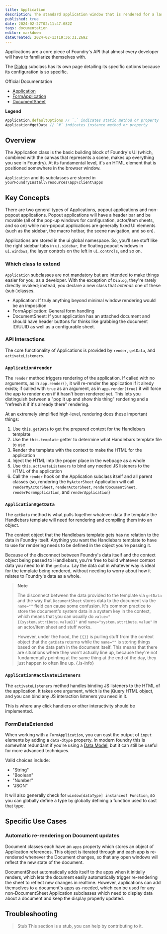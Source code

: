 ```yaml
---
title: Application
description: The standard application window that is rendered for a large variety of UI elements in Foundry VTT.
published: true
date: 2024-02-27T02:11:47.082Z
tags: documentation
editor: markdown
dateCreated: 2024-02-13T19:36:31.269Z
---
```


Applications are a core piece of Foundry's API that almost every developer will have to familiarize themselves with.

The [Dialog](/en/development/api/dialog) subclass has its own page detailing its specific options because its configuration is so specific.

Official Documentation
- [Application](https://foundryvtt.com/api/classes/client.Application.html)
- [FormApplication](https://foundryvtt.com/api/classes/client.FormApplication.html)
- [DocumentSheet](https://foundryvtt.com/api/classes/client.DocumentSheet.html)

**Legend**
```js
Application.defaultOptions // `.` indicates static method or property
Application#getData // `#` indicates instance method or property
```

## Overview

The Application class is the basic building block of Foundry's UI (which, combined with the canvas that represents a scene, makes up everything you see in Foundry). At its fundamental level, it's an HTML element that is positioned somewhere in the browser window.

`Application` and its subclasses are stored in `yourFoundryInstall\resources\app\client\apps`

## Key Concepts

There are two general types of Applications, popout applications and non-popout applications. Popout applications will have a header bar and be movable (all of the pop-up windows for configuration, actor/item sheets, and so on) while non-popout applications are generally fixed UI elements (such as the sidebar, the macro hotbar, the scene navigation, and so on).

Applications are stored in the ui global namespace. So, you'll see stuff like the right sidebar tabs in `ui.sidebar`, the floating popout windows in `ui.windows`, the layer controls on the left in `ui.controls`, and so on.

### Which class to extend

`Application` subclasses are not mandatory but are intended to make things easier for you, as a developer. With the exception of `Dialog`, they're rarely directly invoked; instead, you declare a new class that *extends* one of these (sub-)classes.

- Application: If truly anything beyond minimal window rendering would be an imposition
- FormApplication: General form handling
- DocumentSheet: If your application has an attached document and should have header buttons for thinks like grabbing the document ID/UUID as well as a configurable sheet.

### API Interactions
The core functionality of Applications is provided by `render`, `getData`, and `activateListeners`.

### `Application#render`
The `render` method triggers rendering of the application. If called with no arguments, as in `app.render()`, it will re-render the application if it alredy exists; if called with `true` as an argument, as in `app.render(true)` it will force the app to render even if it hasn't been rendered yet. This lets you distinguish between a "pop it up and show this thing" rendering and a "refresh it if it's already there" rendering.

At an extremely simplified high-level, rendering does these important things:

1. Use `this.getData` to get the prepared context for the Handlebars template
1. Use the `this.template` getter to determine what Handlebars template file to use
1. Render the template with the context to make the HTML for the application
1. Inject the HTML into the proper place in the webpage as a whole
1. Use `this.activateListeners` to bind any needed JS listeners to the HTML of the application
1. Call the `render` hook on the Application subclass itself and all parent classes (so, rendering the `MyActorSheet` Application will call `renderMyActorSheet`, `renderActorSheet`, `renderDocumentSheet`, `renderFormApplication`, and `renderApplication`)

### `Application#getData`
The `getData` method is what pulls together whatever data the template the Handlebars template will need for rendering and compiling them into an object.

The context object that the Handlebars template gets has no relation to the data in Foundry itself. Anything you want the Handlebars template to have to use for rendering needs to be defined in the object you're passing it.

Because of the disconnect between Foundry's data itself and the context object being passed to Handlebars, you're free to build whatever context data you need to in the `getData`. Lay the data out in whatever way is ideal for the template being rendered, without needing to worry about how it relates to Foundry's data as a whole.

> **Note**
> 
> The disconnect between the data provided to the template via `getData` and the way that `DocumentSheet` stores data to the document via the `name=""` field can cause some confusion. It's common practice to store the document's system data in a system key in the context, which means that you can usually do `value="{{system.attribute.value}}"` and `name="system.attribute.value"` in an actor/item sheet and stuff works.
>
> However, under the hood, the `{{}}` is pulling stuff from the context object that the `getData` returns while the `name=""` is storing things based on the data path in the document itself. This means that there are situations where they won't actually line up, because they're not fundamentally pointing at the same thing at the end of the day, they just happen to often line up.
{.is-info}

### `Application#activateListeners`
The `activateListeners` method handles binding JS listeners to the HTML of the application. It takes one argument, which is the jQuery HTML object, and you can bind any JS interaction listeners you need in it.

This is where any click handlers or other interactivity should be implemented.

### FormDataExtended

When working with a `FormApplication`, you can cast the output of `input` elements by adding a `data-dtype` property. In modern foundry this is somewhat redundant if you're using a [Data Model](/en/development/api/DataModel), but it can still be useful for more advanced techniques. 

Valid choices include:

- "String"
- "Boolean"
- "Number"
- "JSON"

It will also generally check for `window[dataType] instanceof Function`, so you can globally define a type by globally defining a function used to cast that type.

## Specific Use Cases

### Automatic re-rendering on Document updates
Document classes each have an `apps` property which stores an object of Application references. This object is iterated through and each app is re-rendered whenever the Document changes, so that any open windows will reflect the new state of the document.

DocumentSheet automatically adds itself to the apps when it initially renders, which lets the document easily automatically trigger re-rendering the sheet to reflect new changes in realtime. However, applications can add themselves to a document's apps as-needed, which can be used for any non-DocumentSheet Application subclasses which need to display data about a document and keep the display properly updated.

## Troubleshooting

> Stub
> This section is a stub, you can help by contributing to it.